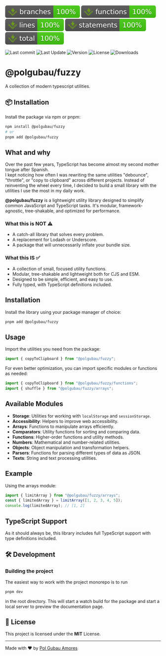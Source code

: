 ![Branches](./badges/packages/fuzzy/coverage-branches.svg)
![Functions](./badges/packages/fuzzy/coverage-functions.svg)
![Lines](./badges/packages/fuzzy/coverage-lines.svg)
![Statements](./badges/packages/fuzzy/coverage-statements.svg)
![Coverage total](./badges/packages/fuzzy/coverage-total.svg)

![Last commit](https://img.shields.io/github/last-commit/PolGubau/fuzzy?logo=git)
![Last Update](https://img.shields.io/npm/last-update/%40polgubau%2Ffuzzy?logo=npm&label=last%20update)
![Version](https://img.shields.io/npm/v/%40polgubau%2Ffuzzy?logo=npm&label=version)
![License](https://img.shields.io/github/license/PolGubau/fuzzy?logo=github&label=license)
![Downloads](https://img.shields.io/npm/dt/%40polgubau%2Ffuzzy?logo=npm&label=downloads)

# @polgubau/fuzzy

A collection of modern typescript utilities. 

## 📦 Installation

Install the package via npm or pnpm:

```sh
npm install @polgubau/fuzzy
# or
pnpm add @polgubau/fuzzy
```


## What and why

Over the past few years, TypeScript has become almost my second mother tongue after Spanish.  
I kept noticing how often I was rewriting the same utilities "debounce", "throttle", or "copy to clipboard" across different projects. Instead of reinventing the wheel every time, I decided to build a small library with the utilities I use the most in my daily work.

**@polgubau/fuzzy** is a lightweight utility library designed to simplify common JavaScript and TypeScript tasks. It's modular, framework-agnostic, tree-shakable, and optimized for performance.

### What this is NOT ⚠️
- A catch-all library that solves every problem.
- A replacement for Lodash or Underscore.
- A package that will unnecessarily inflate your bundle size.

### What this IS ✅
- A collection of small, focused utility functions.
- Modular, tree-shakable and lightweight both for CJS and ESM.
- Designed to be simple, efficient, and easy to use.
- Fully typed, with TypeScript definitions included.

## Installation

Install the library using your package manager of choice:

```sh
pnpm add @polgubau/fuzzy
```

## Usage

Import the utilities you need from the package:

```js
import { copyToClipboard } from "@polgubau/fuzzy";
```

For even better optimization, you can import specific modules or functions as needed:

```js
import { copyToClipboard } from "@polgubau/fuzzy/functions";
import { shuffle } from "@polgubau/fuzzy/arrays";
```

## Available Modules

- **Storage**: Utilities for working with `localStorage` and `sessionStorage`.
- **Accessibility**: Helpers to improve web accessibility.
- **Arrays**: Functions to manipulate arrays efficiently.
- **Comparators**: Utility functions for sorting and comparing data.
- **Functions**: Higher-order functions and utility methods.
- **Numbers**: Mathematical and number-related utilities.
- **Objects**: Object manipulation and transformation helpers.
- **Parsers**: Functions for parsing different types of data as JSON.
- **Texts**: String and text processing utilities.

## Example

Using the arrays module:

```js
import { limitArray } from "@polgubau/fuzzy/arrays"; 
const { limitedArray } = limitArray([1, 2, 3, 4, 5]); 
console.log(limitedArray); // [1, 2]
```

## TypeScript Support

As it should always be, this library includes full TypeScript support with type definitions included.



## 🛠 Development

### Building the project

The easiest way to work with the project monorepo is to run

```sh
pnpm dev
```
in the root directory. This will start a watch build for the package and start a local server to preview the documentation page.

## 📜 License

This project is licensed under the **MIT** License.  

---

Made with ❤️ by [Pol Gubau Amores](https://polgubau.com)
